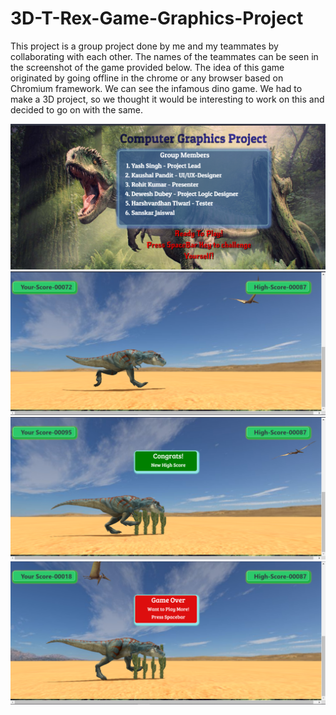# 3D-T-Rex-Game-Graphics-Project

This project is a group project done by me and my teammates by collaborating with each other. 
The names of the teammates can be seen in the screenshot of the game provided below. 
The idea of this game originated by going offline in the chrome or any browser based on Chromium framework. We can see the infamous dino game.
We had to make a 3D project, so we thought it would be interesting to work on this and decided to go on with the same.

![](screenshots/splashScreen.png)
![](screenshots/basicPlay.png)
![](screenshots/highScore.png)
![](screenshots/gameOver.png)

